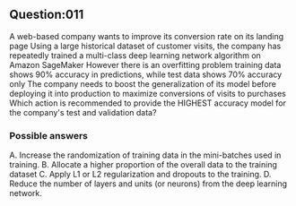 ## Question:011
A web-based company wants to improve its conversion rate on its landing page Using a large historical dataset of customer visits, the company has repeatedly trained a multi-class deep learning network algorithm on Amazon SageMaker However there is an overfitting problem training data shows 90% accuracy in predictions, while test data shows 70% accuracy only
The company needs to boost the generalization of its model before deploying it into production to maximize conversions of visits to purchases
Which action is recommended to provide the HIGHEST accuracy model for the company's test and validation data?

### Possible answers

A. Increase the randomization of training data in the mini-batches used in training.
B. Allocate a higher proportion of the overall data to the training dataset
C. Apply L1 or L2 regularization and dropouts to the training.
D. Reduce the number of layers and units (or neurons) from the deep learning network.